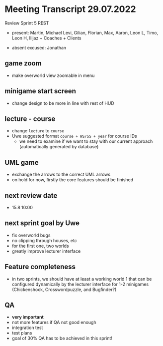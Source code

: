 # Meeting Transcript 29.07.2022

Review Sprint 5 REST

- present: Martin, Michael Levi, Gilian, Florian, Max, Aaron, Leon L, Timo, Leon H, Ilijaz + Coaches + Clients

- absent excused:  Jonathan

## game zoom

- make overworld view zoomable in menu

## minigame start screen

- change design to be more in line with rest of HUD

## lecture - course

- change `lecture` to `course`
- Uwe suggested format `course + WS/SS + year` for course IDs
  - we need to examine if we want to stay with our current approach (automatically generated by database)

## UML game

- exchange the arrows to the correct UML arrows
- on hold for now, firstly the core features should be finished

## next review date

- 15.8 10:00

## next sprint goal by Uwe

- fix overworld bugs
- no clipping through houses, etc
- for the first one, two worlds
- greatly improve lecturer interface

## Feature completeness

- in two sprints, we should have at least a working world 1 that can be configured dynamically by the lecturer interface for 1-2 minigames (Chickenshock, Crosswordpuzzle, and Bugfinder?)

## QA

- **very important**
- not more features if QA not good enough
- integration test
- test plans
- goal of 30% QA has to be achieved in this sprint!
